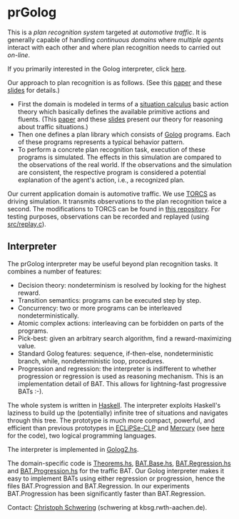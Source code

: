 prGolog
=======

This is a *plan recognition system* targeted at *automotive traffic*.
It is generally capable of handling *continuous domains* where *multiple agents*
interact with each other and where plan recognition needs to carried out
*on-line*.

If you primarily interested in the Golog interpreter, click
[here][GologInterpreter].

Our approach to plan recognition is as follows.
(See this [paper][CogRob-2012] and these [slides][CogRob-2012-slides] for
details.)

* First the domain is modeled in terms of a [situation calculus][SitCalc] basic
  action theory which basically defines the available primitive actions and
  fluents.
  (This [paper][Commonsense-2013] and these [slides][Commonsense-2013-slides]
  present our theory for reasoning about traffic situations.)
* Then one defines a plan library which consists of [Golog][Golog] programs.
  Each of these programs represents a typical behavior pattern.
* To perform a concrete plan recognition task, execution of these programs is
  simulated.
  The effects in this simulation are compared to the observations of the real
  world.
  If the observations and the simulation are consistent, the respective program
  is considered a potential explanation of the agent's action, i.e., a
  recognized plan.

Our current application domain is automotive traffic.
We use [TORCS][TORCS] as driving simulation.
It transmits observations to the plan recognition twice a second.
The modifications to TORCS can be found in [this repository][TORCS-robots].
For testing purposes, observations can be recorded and replayed (using
[src/replay.c](src/replay.c)).


Interpreter
-----------

The prGolog interpreter may be useful beyond plan recognition tasks.
It combines a number of features:

* Decision theory: nondeterminism is resolved by looking for the highest reward.
* Transition semantics: programs can be executed step by step.
* Concurrency: two or more programs can be interleaved nondeterministically.
* Atomic complex actions: interleaving can be forbidden on parts of the
  programs.
* Pick-best: given an arbitrary search algorithm, find a reward-maximizing
  value.
* Standard Golog features: sequence, if-then-else, nondeterministic branch,
  while, nondeterministic loop, procedures.
* Progression and regression: the interpreter is indifferent to whether
  progression or regression is used as reasoning mechanism.
  This is an implementation detail of BAT.
  This allows for lightning-fast progressive BATs :-).

The whole system is written in [Haskell][Haskell].
The interpreter exploits Haskell's laziness to build up the (potentially)
infinite tree of situations and navigates through this tree.
The prototype is much more compact, powerful, and efficient than previous
prototypes in [ECLiPSe-CLP][ECLiPSe] and [Mercury][Mercury] (see
[here][prGolog-old] for the code), two logical programming languages.

The interpreter is implemented in [Golog2.hs](src/Interpreter/Golog2.hs).

The domain-specific code is
[Theorems.hs](src/RSTC/Theorems.hs),
[BAT.Base.hs](src/RSTC/BAT/Base.hs),
[BAT.Regression.hs](src/RSTC/BAT/Regression.hs) and
[BAT.Progression.hs](src/RSTC/BAT/Progression.hs) for the traffic BAT.
Our Golog interpreter makes it easy to implement BATs using either regression
or progression, hence the files BAT.Progression and BAT.Regression.
In our experiments BAT.Progression has been significantly faster than
BAT.Regression.

Contact: [Christoph Schwering][Schwering] (schwering at kbsg.rwth-aachen.de).


[GologInterpreter]: #interpreter
[SitCalc]: http://en.wikipedia.org/wiki/Situation_calculus
[Golog]: http://www.cs.toronto.edu/cogrobo/main/
[CogRob-2012]: http://www-kbsg.informatik.rwth-aachen.de/~schwering/CogRob-2012/paper.pdf
[CogRob-2012-slides]: http://www-kbsg.informatik.rwth-aachen.de/~schwering/CogRob-2012/slides.html
[Commonsense-2013]: http://www-kbsg.informatik.rwth-aachen.de/~schwering/Commonsense-2013/paper.pdf
[Commonsense-2013-slides]: http://www-kbsg.informatik.rwth-aachen.de/~schwering/Commonsense-2013/slides.html
[Schwering]: http://www.kbsg.rwth-aachen.de/~schwering/
[Haskell]: http://www.haskell.org/
[ECLiPSe]: http://www.eclipseclp.org/
[Mercury]: http://www.mercurylang.org/
[TORCS]: http://torcs.sourceforge.net/
[TORCS-robots]: https://github.com/schwering/torcs-drivers
[prGolog-old]: https://github.com/schwering/prgolog-old


